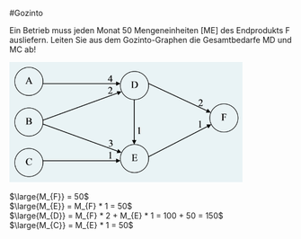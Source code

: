 #Gozinto

Ein Betrieb muss jeden Monat 50 Mengeneinheiten \[ME\] des Endprodukts F ausliefern. Leiten Sie aus dem Gozinto-Graphen die Gesamtbedarfe MD und MC ab!

![](_attachments/Pasted%20image%2020230617165843.png)

$\large{M_{F}} = 50$  
$\large{M_{E}} = M_{F} * 1 = 50$  
$\large{M_{D}} = M_{F} * 2 + M_{E} * 1 = 100 + 50 = 150$  
$\large{M_{C}} = M_{E} * 1 = 50$  
 
